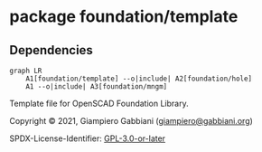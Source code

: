 # package foundation/template

## Dependencies

```mermaid
graph LR
    A1[foundation/template] --o|include| A2[foundation/hole]
    A1 --o|include| A3[foundation/mngm]
```

Template file for OpenSCAD Foundation Library.

Copyright © 2021, Giampiero Gabbiani (giampiero@gabbiani.org)

SPDX-License-Identifier: [GPL-3.0-or-later](https://spdx.org/licenses/GPL-3.0-or-later.html)


